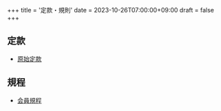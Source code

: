 +++
title = '定款・規則'
date = 2023-10-26T07:00:00+09:00
draft = false
+++

## 定款

- [原始定款](data/20230901_bylaws.pdf)

## 規程

- [会員規程](./membership/)
